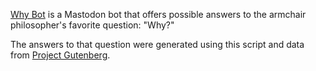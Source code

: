 [Why Bot](https://mastodon.ocert.at/@why/) is a Mastodon bot that offers possible answers to the armchair philosopher's favorite question: "Why?"

The answers to that question were generated using this script and data from [Project Gutenberg](https://www.gutenberg.org/).
